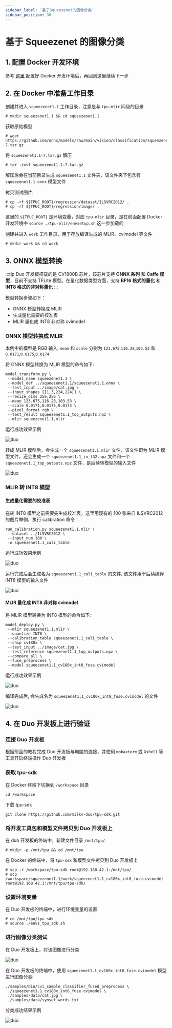 ```yaml
---
sidebar_label: '基于Squeezenet的图像分类'
sidebar_position: 38
---
```


# 基于 Squeezenet 的图像分类

## 1. 配置 Docker 开发环境

参考 [这里](https://milkv.io/zh/docs/duo/application-development/tpu/tpu-docker) 配置好 Docker 开发环境后，再回到这里继续下一步

## 2. 在 Docker 中准备工作目录

创建并进入 `squeezenet1.1` 工作目录，注意是与 `tpu-mlir` 同级的目录
```
# mkdir squeezenet1.1 && cd squeezenet1.1
```

获取原始模型
```
# wget https://github.com/onnx/models/raw/main/vision/classification/squeezenet/model/squeezenet1.1-7.tar.gz
```
将 `squeezenet1.1-7.tar.gz` 解压
```
# tar -zxvf squeezenet1.1-7.tar.gz
```
解压后会在当前目录生成 `squeezenet1.1` 文件夹，该文件夹下包含有 `squeezenet1.1.onnx` 模型文件

拷贝测试图片:
```
# cp -rf ${TPUC_ROOT}/regression/dataset/ILSVRC2012/ .
# cp -rf ${TPUC_ROOT}/regression/image/ .
```
这里的 `${TPUC_ROOT}` 是环境变量，对应 `tpu-mlir` 目录，是在前面配置 Docker 开发环境中 `source ./tpu-mlir/envsetup.sh` 这一步加载的

创建并进入 `work` 工作目录，用于存放编译生成的 MLIR、cvimodel 等文件
```
# mkdir work && cd work
```

## 3. ONNX 模型转换

:::tip
Duo 开发板搭载的是 CV1800B 芯片，该芯片支持 **ONNX 系列** 和 **Caffe 模型**，目前不支持 TFLite 模型。在量化数据类型方面，支持 **BF16 格式的量化** 和 **INT8 格式的非对称量化**
:::

模型转换步骤如下：
- ONNX 模型转换成 MLIR
- 生成量化需要的校准表
- MLIR 量化成 INT8 非对称 cvimodel

### ONNX 模型转换成 MLIR

本例中的模型是 RGB 输入, `mean` 和 `scale` 分别为 `123.675`,`116.28`,`103.53` 和 `0.0171`,`0.0175`,`0.0174`

将 ONNX 模型转换为 MLIR 模型的命令如下:
```
model_transform.py \
 --model_name squeezenet1.1 \
 --model_def ../squeezenet1.1/squeezenet1.1.onnx \
 --test_input ../image/cat.jpg \
 --input_shapes [[1,3,224,224]] \
 --resize_dims 256,256 \
 --mean 123.675,116.28,103.53 \
 --scale 0.0171,0.0175,0.0174 \
 --pixel_format rgb \
 --test_result squeezenet1.1_top_outputs.npz \
 --mlir squeezenet1.1.mlir
```

运行成功效果示例

![duo](/docs/duo/tpu/duo-tpu-squeezenet_05.png)

转成 MLIR 模型后，会生成一个 `squeezenet1.1.mlir` 文件，该文件即为 MLIR 模型文件，还会生成一个 `squeezenet1.1_in_f32.npz` 文件和一个 `squeezenet1.1_top_outputs.npz` 文件，是后续转模型的输入文件

![duo](/docs/duo/tpu/duo-tpu-squeezenet_06.png)

### MLIR 转 INT8 模型

#### 生成量化需要的校准表

在转 INT8 模型之前需要先生成校准表，这里用现有的 100 张来自 ILSVRC2012 的图片举例，执行 calibration 命令：
```
run_calibration.py squeezenet1.1.mlir \
 --dataset ../ILSVRC2012 \
 --input_num 100 \
 -o squeezenet1.1_cali_table
```

运行成功效果示例

![duo](/docs/duo/tpu/duo-tpu-squeezenet_07.png)

运行完成后会生成名为 `squeezenet1.1_cali_table` 的文件, 该文件用于后续编译 INT8 模型的输入文件

![duo](/docs/duo/tpu/duo-tpu-squeezenet_08.png)

#### MLIR 量化成 INT8 非对称 cvimodel

将 MLIR 模型转换为 INT8 模型的命令如下:
```
model_deploy.py \
 --mlir squeezenet1.1.mlir \
 --quantize INT8 \
 --calibration_table squeezenet1.1_cali_table \
 --chip cv180x \
 --test_input ../image/cat.jpg \
 --test_reference squeezenet1.1_top_outputs.npz \
 --compare_all \
 --fuse_preprocess \
 --model squeezenet1.1_cv180x_int8_fuse.cvimodel
```

运行成功效果示例

![duo](/docs/duo/tpu/duo-tpu-squeezenet_09.png)

编译完成后, 会生成名为 `squeezenet1.1_cv180x_int8_fuse.cvimodel` 的文件

![duo](/docs/duo/tpu/duo-tpu-squeezenet_10.png)

## 4. 在 Duo 开发板上进行验证

### 连接 Duo 开发板

根据前面的教程完成 Duo 开发板与电脑的连接，并使用 `mobaxterm` 或 `Xshell` 等工具开启终端操作 Duo 开发板

### 获取 tpu-sdk

在 Docker 终端下切换到 `/workspace` 目录
```
cd /workspace
```

下载 tpu-sdk
```
git clone https://github.com/milkv-duo/tpu-sdk.git
```

### 将开发工具包和模型文件拷贝到 Duo 开发板上

在 duo 开发板的终端中，新建文件目录 `/mnt/tpu/`
```
# mkdir -p /mnt/tpu && cd /mnt/tpu
```

在 Docker 的终端中，将 `tpu-sdk` 和模型文件拷贝到 Duo 开发板上
```
# scp -r /workspace/tpu-sdk root@192.168.42.1:/mnt/tpu/
# scp /workspace/squeezenet1.1/work/squeezenet1.1_cv180x_int8_fuse.cvimodel root@192.168.42.1:/mnt/tpu/tpu-sdk/
```

### 设置环境变量

在 Duo 开发板的终端中，进行环境变量的设置
```
# cd /mnt/tpu/tpu-sdk
# source ./envs_tpu_sdk.sh
```

### 进行图像分类测试

在 Duo 开发板上，对该图像进行分类

![duo](/docs/duo/tpu/duo-tpu-cat.jpg)

在 Duo 开发板的终端中，使用 `squeezenet1.1_cv180x_int8_fuse.cvimodel` 模型进行图像分类:
```
./samples/bin/cvi_sample_classifier_fused_preprocess \
 ./squeezenet1.1_cv180x_int8_fuse.cvimodel \
 ./samples/data/cat.jpg \
 ./samples/data/synset_words.txt
```

分类成功结果示例

![duo](/docs/duo/tpu/duo-tpu-squeezenet_11.png)
